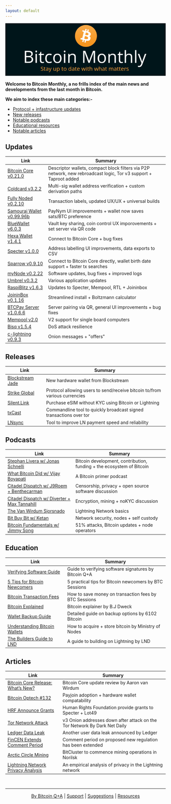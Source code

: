 ```yaml
---
layout: default
---
```


[![bitcoinerheader](https://raw.githubusercontent.com/BitcoinQnA/bitcoin-monthly/master/assets/images/BM2.png)](https://bitcoinmonthly.news/)

**Welcome to Bitcoin Monthly, a no frills index of the main news and developments from the last month in Bitcoin.**

**We aim to index these main categories:-** 

* [Protocol + infastructure updates](#updates)
* [New releases](#releases)
* [Notable podcasts](#podcasts)
* [Educational resources](#education)
* [Notable articles](#articles)


## Updates

| Link                                                              | Summary                                                                                    |
|-------------------------------------------------------------------|--------------------------------------------------------------------------------------------|
| [Bitcoin Core v0.21.0](https://bitcoincore.org/en/releases/0.21.0/)  | Descriptor wallets, compact block filters via P2P network, new rebroadcast logic, Tor v3 support + Taproot added |
| [Coldcard v3.2.2](https://blog.coinkite.com/version-3.2.2-released/)  | Multi-sig wallet address verification + custom derivation paths        |
| [Fully Noded v0.2.10](https://github.com/Fonta1n3/FullyNoded/releases/tag/v0.2.10)  | Transaction labels, updated UX/UX + universal builds        |
| [Samourai Wallet v0.99.96b](https://code.samourai.io/wallet/samourai-wallet-android)  | PayNym UI improvements + wallet now saves sats/BTC preference       |
| [BlueWallet v6.0.3](https://github.com/BlueWallet/BlueWallet/releases/tag/v6.0.3)  | Vault key sharing, coin control UX imporovements + set server via QR code |
| [Hexa Wallet v1.4.1](https://github.com/bithyve/hexa/releases/tag/v1.4.1)  | Connect to Bitcoin Core + bug fixes        |
| [Specter v1.0.0](https://github.com/cryptoadvance/specter-desktop/releases/tag/v1.0.0)  | Address labelling UI improvements, data exports to CSV       |
| [Sparrow v0.9.10](https://github.com/sparrowwallet/sparrow/releases)  | Connect to Bitcoin Core directly, wallet birth date support + faster tx searches    |
| [myNode v0.2.22](https://github.com/mynodebtc/mynode/blob/master/CHANGELOG) | Software updates, bug fixes + improved logs |
| [Umbrel v0.3.2](https://github.com/getumbrel/umbrel/releases/tag/v0.3.2)  | Various application updates                       |
| [RaspiBlitz v1.6.3](https://github.com/rootzoll/raspiblitz#downloading-the-software) | Updates to Specter, Mempool, RTL + Joininbox                     |
| [JoininBox v0.1.16](https://github.com/openoms/joininbox/releases/tag/v0.1.16) | Streamlined install + Boltzmann calculator                    |
| [BTCPay Server v1.0.6.6](https://github.com/btcpayserver/btcpayserver/releases/tag/v1.0.6.5) | Server pairing via QR, general UI improvements + bug fixes  |
| [Mempool v2.0](https://github.com/mempool/mempool/releases/tag/v2.0.0)               | V2 support for single board computers                               |
| [Bisq v1.5.4](https://github.com/bisq-network/bisq/releases)               | DoS attack resilience                               |
| [c-lightning v0.9.3](https://medium.com/blockstream/c-lightning-v0-9-3-federal-qualitative-strengthening-8d431e63b148) | Onion messages + "offers"     |


## Releases

| Link                                                       | Summary                                                                                    |
|------------------------------------------------------------|--------------------------------------------------------------------------------------------|
| [Blockstream Jade](https://blockstream.com/2021/01/03/en-secure-your-bitcoin-and-liquid-assets-with-blockstream-jade/)| New hardware wallet from Blockstream |
| [Strike Global](https://jimmymow.medium.com/announcing-strike-global-2392b908f611)| Protocol allowing users to send/receive bitcoin to/from various currencies |
| [Silent.Link](https://silent.link/)| Purchase eSIM without KYC using Bitcoin or Lightning |
| [txCast](https://txcast.org/) | Commandline tool to quickly broadcast signed transactions over tor  |
| [LNsync](https://blockstream.com/2021/01/22/en-lnsync-getting-your-lightning-node-up-to-speed-quickly/) | Tool to improve LN payment speed and reliability |


## Podcasts

| Link                                                            | Summary                                                                                    |
|-----------------------------------------------------------------|--------------------------------------------------------------------------------------------|
| [Stephan Livera w/ Jonas Schnelli](https://stephanlivera.com/episode/242/)  | Bitcoin development, contribution, funding + the ecosystem of Bitcoin   |
| [What Bitcoin Did w/ Vijay Boyapati](https://www.whatbitcoindid.com/podcast/the-ultimate-bitcoin-101)  | A Bitcoin primer podcast  |
| [Citadel Dispatch w/ J9Roem + Benthecarman](https://youtu.be/h9Rnpd5uuvo)  | Censorship, privacy + open source software discussion  |
| [Citadel Dispatch w/ Diverter + Max Tannahill](https://youtu.be/3psmfRWD9hg)  | Encryption, mining + noKYC discussion |
| [The Van Wirdum Sjorsnado](https://bitcoinmagazine.com/articles/the-lightning-network-basics)  | Lightning Network basics  |
| [Bit Buy Bit w/ Ketan](https://www.bit-buy-bit.com/podcast-1/episode/365a4c50/ep62-bitcoin-podcast-with-_k3tan) | Network security, nodes + self custody |
| [Bitcoin Fundamentals w/ Jimmy Song](https://www.theinvestorspodcast.com/bitcoin-fundamentals/btc009-bitcoin-engineering-w-core-developer-jimmy-song/) | 51% attacks, Bitcoin updates + node operators  |


## Education

| Link                                                            | Summary                                                                                    |
|-----------------------------------------------------------------|--------------------------------------------------------------------------------------------|
| [Verifying Software Guide ](https://www.bitcoinqna.com/post/verifying-software-101)  |  Guide to verifying software signatures by Bitcoin Q+A     |
| [5 Tips for Bitcoin Newcomers ](https://youtu.be/V-H4mBYJf7E)  |  5 practical tips for Bitcoin newcomers by BTC Sessions     |
| [Bitcoin Transaction Fees ](https://youtu.be/XQ4PRqdqadE)  |  How to save money on transaction fees by BTC Sessions     |
| [Bitcoin Explained ](https://youtu.be/DRPeExoH5rY)  |  Bitcoin explainer by B.J Dweck    |
| [Wallet Backup Guide](https://bitcoin-intro.com/en/backup) | Detailed guide on backup options by 6102 Bitcoin |
| [Understanding Bitcoin Wallets](https://youtu.be/bixxWrTDOyc) | How to acquire + store bitcoin by Ministry of Nodes |
| [The Builders Guide to LND](https://docs.lightning.engineering/) | A guide to building on Lightning by LND |


## Articles

| Link                                                            | Summary                                                                                    |
|-----------------------------------------------------------------|--------------------------------------------------------------------------------------------|
| [Bitcoin Core Release: What’s New?](https://bitcoinmagazine.com/articles/bitcoin-core-0-21-0-released-whats-new) | Bitcoin Core update review by Aaron van Wirdum  |
| [Bitcoin Optech #132](https://bitcoinops.org/en/newsletters/2021/01/20/) | Payjoin adoption + hardware wallet compatability   |
| [HRF Announce Grants](https://bitcoinmagazine.com/articles/human-rights-foundation-provides-grants-to-specter-lot49) | Human Rights Foundation provide grants to Specter + Lot49      |
| [Tor Network Attack](https://darknetdaily.com/?p=1030) | v3 Onion addresses down after attack on the Tor Network By Dark Net Daily                |
| [Ledger Data Leak](https://www.ledger.com/blog/update-efforts-to-protect-your-data-and-prosecute-the-scammers) | Another user data leak announced by Ledger |
| [FinCEN Extends Comment Period](https://www.fincen.gov/news/news-releases/fincen-extends-comment-period-rule-aimed-closing-anti-money-laundering) | Comment period on proposed new regulation has been extended |
| [Arctic Circle Mining](https://www.bloomberg.com/news/photo-essays/2021-01-14/bitcoin-btc-usd-cryptocurrency-mining-comes-to-arctic-circle-photos) | BitCluster to commence mining operations in Norilsk |
| [Lightning Network Privacy Analysis](https://arxiv.org/abs/2003.12470) | An empirical analysis of privacy in the Lightning network |


 

<br/>

***

<p align="center">
  <a href="https://twitter.com/BitcoinQ_A">By Bitcoin Q+A</a> |
  <a href="https://bqa.duckdns.org:20486/apps/96ZvtoJQr9bz5QyeDoUfhkmNTLZ/pos">Support</a> |
  <a href="https://github.com/BitcoinQnA/bitcoin-monthly/issues">Suggestions</a> |
  <a href="https://bitcoiner.guide">Resources</a>
  <br><br>
</p>



